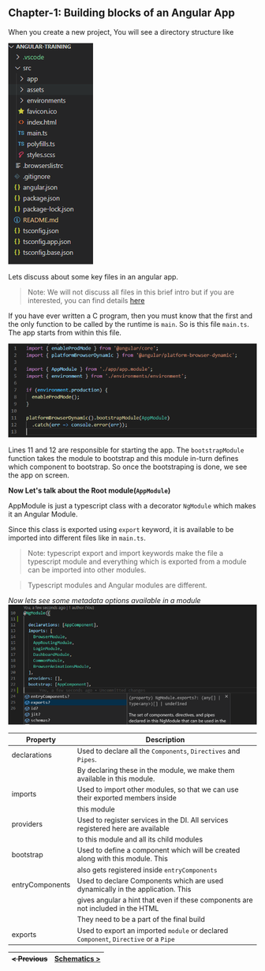 
## Chapter-1: Building blocks of an Angular App

When you create a new project, You will see a directory structure like 

![](../images/directory-structure.png)

Lets discuss about some key files in an angular app.

> Note: We will not discuss all files in this brief intro but if you are interested, you can find details [here](https://angular.io/guide/file-structure)

If you have ever written a C program, then you must know that the first and the only function to be called by the runtime is `main`. So is this file `main.ts`. The app starts from within this file.

![](../images/main.ts.png)

Lines 11 and 12 are responsible for starting the app. The `bootstrapModule` function takes the module to bootstrap and this module in-turn defines which component to bootstrap. So once the bootstraping is done, we see the app on screen.

**Now Let's talk about the Root module(`AppModule`)**

AppModule is just a typescript class with a decorator `NgModule` which makes it an Angular Module.

Since this class is exported using `export` keyword, it is available to be imported into different files like in `main.ts`.

> Note: typescript export and import keywords make the file a typescript module and everything which is exported from a module can be imported into other modules. 

> Typescript modules and Angular modules are different.

*Now lets see some metadata options available in a module*
![app.module](../images/app.module.png)

| Property        | Description                                                                          |
| --------------- | ------------------------------------------------------------------------------------ |
| declarations    | Used to declare all the `Components`, `Directives` and `Pipes`.                      |
|                 | By declaring these in the module, we make them available in this module.             |
| imports         | Used to import other modules, so that we can use their exported members inside       |
|                 | this module                                                                          |
| providers       | Used to register services in the DI. All services registered here are available      |
|                 | to this module and all its child modules                                             |
| bootstrap       | Used to define a component which will be created along with this module. This        |
|                 | also gets registered inside `entryComponents`                                        |
| entryComponents | Used to declare Components which are used dynamically in the application. This       |
|                 | gives angular a hint that even if these components are not included in the HTML      |
|                 | They need to be a part of the final build                                            |
| exports         | Used to export an imported `module` or declared `Component`, `Directive` or a `Pipe` |

| ~~< Previous~~ | [Schematics >](./chapter2.md) |
| -------------- | ----------------------------- |